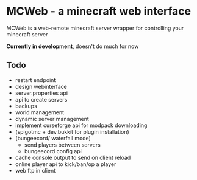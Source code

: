 # MCWeb - a minecraft web interface

MCWeb is a web-remote minecraft server wrapper for controlling your minecraft server  

**Currently in development**, doesn't do much for now

## Todo

* restart endpoint
* design webinterface
* server.properties api
* api to create servers
* backups
* world management
* dynamic server management
* implement curseforge api for modpack downloading
* (spigotmc + dev.bukkit for plugin installation)
* (bungeecord/ waterfall mode)
  * send players between servers
  * bungeecord config api
* cache console output to send on client reload
* online player api to kick/ban/op a player
* web ftp in client
